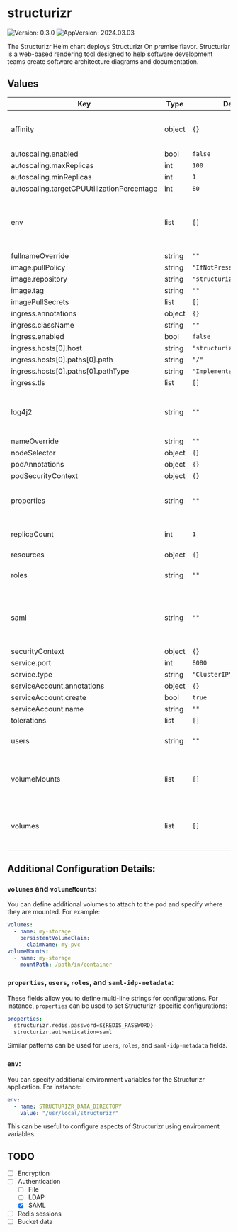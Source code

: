 # structurizr

![Version: 0.3.0](https://img.shields.io/badge/Version-0.3.0-informational?style=flat-square) ![AppVersion: 2024.03.03](https://img.shields.io/badge/AppVersion-2024.03.03-informational?style=flat-square)

The Structurizr Helm chart deploys Structurizr On premise flavor. Structurizr is a web-based rendering tool designed to help software development teams create software architecture diagrams and documentation.

## Values

| Key | Type | Default | Description |
|-----|------|---------|-------------|
| affinity | object | `{}` | Affinity settings for pod assignment. |
| autoscaling.enabled | bool | `false` |  |
| autoscaling.maxReplicas | int | `100` |  |
| autoscaling.minReplicas | int | `1` |  |
| autoscaling.targetCPUUtilizationPercentage | int | `80` |  |
| env | list | `[]` | List of environment variables to be set for the Structurizr pod. |
| fullnameOverride | string | `""` |  |
| image.pullPolicy | string | `"IfNotPresent"` |  |
| image.repository | string | `"structurizr/onpremises"` |  |
| image.tag | string | `""` |  |
| imagePullSecrets | list | `[]` |  |
| ingress.annotations | object | `{}` |  |
| ingress.className | string | `""` |  |
| ingress.enabled | bool | `false` |  |
| ingress.hosts[0].host | string | `"structurizr.local"` |  |
| ingress.hosts[0].paths[0].path | string | `"/"` |  |
| ingress.hosts[0].paths[0].pathType | string | `"ImplementationSpecific"` |  |
| ingress.tls | list | `[]` |  |
| log4j2 | string | `""` | Configuration settings for the logging system using Log4j2. |
| nameOverride | string | `""` |  |
| nodeSelector | object | `{}` |  |
| podAnnotations | object | `{}` |  |
| podSecurityContext | object | `{}` |  |
| properties | string | `""` | Custom properties configuration for Structurizr. |
| replicaCount | int | `1` | Specify the number of replicas. |
| resources | object | `{}` |  |
| roles | string | `""` | Specifies user roles for Structurizr. |
| saml | string | `""` | SAML identity provider metadata configuration for Structurizr authentication. |
| securityContext | object | `{}` |  |
| service.port | int | `8080` |  |
| service.type | string | `"ClusterIP"` |  |
| serviceAccount.annotations | object | `{}` |  |
| serviceAccount.create | bool | `true` |  |
| serviceAccount.name | string | `""` |  |
| tolerations | list | `[]` |  |
| users | string | `""` | Specifies user credentials for Structurizr. |
| volumeMounts | list | `[]` | Specifies where to mount the volumes in the pod. |
| volumes | list | `[]` | List of additional volumes to be added to the pods. |

## Additional Configuration Details:

### `volumes` and `volumeMounts`:
You can define additional volumes to attach to the pod and specify where they are mounted. For example:

```yaml
volumes:
  - name: my-storage
    persistentVolumeClaim:
      claimName: my-pvc
volumeMounts:
  - name: my-storage
    mountPath: /path/in/container
```

### `properties`, `users`, `roles`, and `saml-idp-metadata`:
These fields allow you to define multi-line strings for configurations. For instance, `properties` can be used to set Structurizr-specific configurations:

```yaml
properties: |
  structurizr.redis.password=${REDIS_PASSWORD}
  structurizr.authentication=saml
```
Similar patterns can be used for `users`, `roles`, and `saml-idp-metadata` fields.

### `env`:
You can specify additional environment variables for the Structurizr application. For instance:

```yaml
env:
  - name: STRUCTURIZR_DATA_DIRECTORY
    value: "/usr/local/structurizr"
```
This can be useful to configure aspects of Structurizr using environment variables.

## TODO

- [ ] Encryption
- [ ] Authentication
  - [ ] File
  - [ ] LDAP
  - [x] SAML
- [ ] Redis sessions
- [ ] Bucket data
